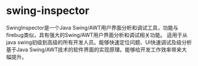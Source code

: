 # swing-inspector
SwingInspector是一个Java Swing/AWT用户界面分析和调试工具，功能与firebug类似，具有强大的Swing/AWT用户界面分析和调试相关功能。 适用于从java swing初级到高级的所有开发人员。能够快速定位问题、UI快速调试及级分析基于Java Swing/AWT技术的软件界面的实现原理。能够给开发工作效率带来大幅提升。